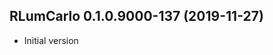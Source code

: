 




<!-- NEWS.md was auto-generated by NEWS.Rmd. Please DO NOT edit by hand!-->

## RLumCarlo 0.1.0.9000-137 (2019-11-27)

  - Initial version
